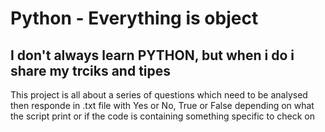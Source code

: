 # Python - Everything is object
## I don't always learn PYTHON, but when i do i share my trciks and tipes

This project is all about a series of questions which need to be analysed then  responde in .txt file with Yes or No, True or False  depending on what the script print or if the code is containing something specific to check on
